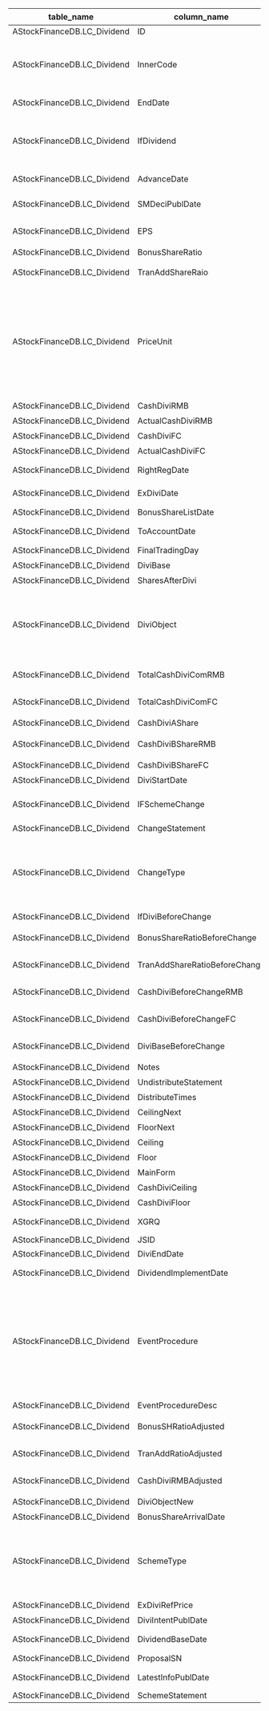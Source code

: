 | table_name| column_name | column_description| 注释| Annotation | 数据示例|
|---|---|---|---|---|---|
| AStockFinanceDB.LC_Dividend | ID| ID| || 724442297984|
| AStockFinanceDB.LC_Dividend | InnerCode | 证券内部编码| 证券内部编码（InnerCode）：与“证券主表（SecuMain）”中的“证券内部编码（InnerCode）”关联，得到证券的交易代码、简称等。| Security Internal Code (InnerCode): Associated with the "Security Main Table (SecuMain)" "Security Internal Code (InnerCode)", to obtain the security's trading code, abbreviation, etc. | 36721 |
| AStockFinanceDB.LC_Dividend | EndDate | 日期| || 2021-12-31 12:00:00.000 |
| AStockFinanceDB.LC_Dividend | IfDividend| 是否分红| 是否分红(IfDividend)固定以下常量：0-否，1-是，8-对价，24-重整计划，25-特殊分红，26-面值拆分，99-其他分红。| Whether to distribute dividends (IfDividend) fixed the following constants: 0 - No, 1 - Yes, 8 - Consideration, 24 - Restructuring Plan, 25 - Special Dividend, 26 - Par Value Split, 99 - Other Dividends.| 1 |
| AStockFinanceDB.LC_Dividend | AdvanceDate | 预案发布日期| || 2022-03-31 12:00:00.000 |
| AStockFinanceDB.LC_Dividend | SMDeciPublDate| 股东大会决议公告日期| || 2022-04-23 12:00:00.000 |
| AStockFinanceDB.LC_Dividend | EPS | 每股收益(摊薄)(元/股) | || null|
| AStockFinanceDB.LC_Dividend | BonusShareRatio | 送股比例(10送X) | || null|
| AStockFinanceDB.LC_Dividend | TranAddShareRaio| 转增股比例(10转增X) | || null|
| AStockFinanceDB.LC_Dividend | PriceUnit | 期货单位| 派现外币单位（PriceUnit）：与“系统常量表（CT_SystemConst）”中的“常量代码（DM）”关联，令“LB=1068”，得到派现外币单位的具体描述。1000-美元，1100-港元。该字段主要记录B股分红涉及的外币单位，A股分红因通常单位都是人民币，故派现外币单位为NULL。| Distribution currency unit (PriceUnit): associated with "constant code (DM)" in "System Constants Table (CT_SystemConst)", set "LB=1068" to obtain the specific description of the distribution currency unit. 1000-USD, 1100-HKD. This field mainly records the foreign currency unit involved in B-share dividends, as A-share dividends are usually in RMB, the distribution currency unit is NULL. | null|
| AStockFinanceDB.LC_Dividend | CashDiviRMB | 派现(含税/人民币元) | || 2.0 |
| AStockFinanceDB.LC_Dividend | ActualCashDiviRMB | 实派(税后/人民币元) | || 2.0 |
| AStockFinanceDB.LC_Dividend | CashDiviFC| 派现(含税/外币) | || null|
| AStockFinanceDB.LC_Dividend | ActualCashDiviFC| 实派(税后/外币) | || null|
| AStockFinanceDB.LC_Dividend | RightRegDate| 股权登记日| || 2022-06-07 12:00:00.000 |
| AStockFinanceDB.LC_Dividend | ExDiviDate| 除权除息日| || 2022-06-08 12:00:00.000 |
| AStockFinanceDB.LC_Dividend | BonusShareListDate| 送转股上市日| || null|
| AStockFinanceDB.LC_Dividend | ToAccountDate | 红利到账日| || 2022-06-08 12:00:00.000 |
| AStockFinanceDB.LC_Dividend | FinalTradingDay | 最后交易日| || null|
| AStockFinanceDB.LC_Dividend | DiviBase| 分红股本基数(股)| || 2740855925.0|
| AStockFinanceDB.LC_Dividend | SharesAfterDivi | 送转后总股本(股)| || null|
| AStockFinanceDB.LC_Dividend | DiviObject| 分红对象| 分红对象(DiviObject)与(CT_SystemConst)表中的DM字段关联，令LB = 1197 AND DM IN (1,2,3)，得到分红对象的具体描述：1-全体股东，2-发行前股东，3-部分股东。 | The dividend object (DiviObject) is associated with the DM field in the (CT_SystemConst) table, with LB = 1197 AND DM IN (1,2,3), resulting in the specific description of the dividend object: 1 - all shareholders, 2 - shareholders before issuance, 3 - partial shareholders.| 1 |
| AStockFinanceDB.LC_Dividend | TotalCashDiviComRMB | 公司合计派现金额(人民币元)| || 548171185.0 |
| AStockFinanceDB.LC_Dividend | TotalCashDiviComFC| 公司合计派现金额(外币元)| || null|
| AStockFinanceDB.LC_Dividend | CashDiviAShare| A股派现金额(元) | || 548171185.0 |
| AStockFinanceDB.LC_Dividend | CashDiviBShareRMB | B股派现金额(人民币元) | || null|
| AStockFinanceDB.LC_Dividend | CashDiviBShareFC| B股派现金额(外币元) | || null|
| AStockFinanceDB.LC_Dividend | DiviStartDate | 红利发放起始日| || null|
| AStockFinanceDB.LC_Dividend | IFSchemeChange| 方案是否变更| 方案是否变更（IFSchemeChange），该字段固定以下常量：1-是；0-否| Whether the scheme changes (IFSchemeChange), this field is fixed with the following constants: 1-yes; 0-no.| 0 |
| AStockFinanceDB.LC_Dividend | ChangeStatement | 方案变动说明| || null|
| AStockFinanceDB.LC_Dividend | ChangeType| 变动原因| 方案变更类型(ChangeType)与(CT_SystemConst)表中的DM字段关联，令LB = 1013，得到方案变更类型的具体描述：1-总量变更，2-总量不变，3-基数变更，4-基数不变，5-其他。 | The "ChangeType" scheme change type is associated with the "DM" field in the "CT_SystemConst" table, with LB = 1013, the specific description of the scheme change type is obtained: 1-Total amount change, 2-Total amount unchanged, 3-Base change, 4-Base unchanged, 5-Other.| null|
| AStockFinanceDB.LC_Dividend | IfDiviBeforeChange| 变更前是否分红| || null|
| AStockFinanceDB.LC_Dividend | BonusShareRatioBeforeChange | 变更前送股比例(10送X) | || null|
| AStockFinanceDB.LC_Dividend | TranAddShareRatioBeforeChange | 变更前转增股比例(10转增X) | || null|
| AStockFinanceDB.LC_Dividend | CashDiviBeforeChangeRMB | 变更前派现(含税/人民币元) | || null|
| AStockFinanceDB.LC_Dividend | CashDiviBeforeChangeFC| 变更前派现(含税/外币) | || null|
| AStockFinanceDB.LC_Dividend | DiviBaseBeforeChange| 变更前分红股本基数(股)| || null|
| AStockFinanceDB.LC_Dividend | Notes | 备注说明| || null|
| AStockFinanceDB.LC_Dividend | UndistributeStatement | 利润不分配说明| || null|
| AStockFinanceDB.LC_Dividend | DistributeTimes | 利润分配次数| || null|
| AStockFinanceDB.LC_Dividend | CeilingNext | 下限| || null|
| AStockFinanceDB.LC_Dividend | FloorNext | 上限| || null|
| AStockFinanceDB.LC_Dividend | Ceiling | 下限| || null|
| AStockFinanceDB.LC_Dividend | Floor | 上限| || null|
| AStockFinanceDB.LC_Dividend | MainForm| 主要分配形式| || null|
| AStockFinanceDB.LC_Dividend | CashDiviCeiling | 下限| || null|
| AStockFinanceDB.LC_Dividend | CashDiviFloor | 上限| || null|
| AStockFinanceDB.LC_Dividend | XGRQ| 修改日期| || 2022-12-23 04:02:46.940 |
| AStockFinanceDB.LC_Dividend | JSID| JSID| || 725353159074|
| AStockFinanceDB.LC_Dividend | DiviEndDate | 红利发放截止日| || null|
| AStockFinanceDB.LC_Dividend | DividendImplementDate | 分红实施公告日| || 2022-05-31 12:00:00.000 |
| AStockFinanceDB.LC_Dividend | EventProcedure| 事件进程| 事件进程(EventProcedure)与(CT_SystemConst)表中的DM字段关联，令LB = 1059 AND DM IN (1000,1001,1004,3120,3125,3131,3305)，得到事件进程的具体描述：1000-意向，1001-预案，1004-决案，3120-董事会否决，3125-股东大会否决，3131-方案实施，3305-放弃。 | The event process (EventProcedure) is associated with the DM field in the (CT_SystemConst) table, let LB = 1059 AND DM IN (1000,1001,1004,3120,3125,3131,3305), to obtain the specific description of the event process: 1000 - Intention, 1001 - Plan, 1004 - Decision, 3120 - Board Rejection, 3125 - Shareholder Rejection, 3131 - Implementation of Plan, 3305 - Abandonment.| 3131|
| AStockFinanceDB.LC_Dividend | EventProcedureDesc| 事件进程描述| || 方案实施|
| AStockFinanceDB.LC_Dividend | BonusSHRatioAdjusted| 送股比例(10送X)(计算除权价用) | || null|
| AStockFinanceDB.LC_Dividend | TranAddRatioAdjusted| 转增比例(10转增X)(计算除权价用) | || null|
| AStockFinanceDB.LC_Dividend | CashDiviRMBAdjusted | 派现(含税10派X元)(计算除权价用) | || 2.0 |
| AStockFinanceDB.LC_Dividend | DiviObjectNew | 分红对象(新)| || 1 |
| AStockFinanceDB.LC_Dividend | BonusShareArrivalDate | 送转股到账日| || null|
| AStockFinanceDB.LC_Dividend | SchemeType| 方案类型| 方案类型(SchemeType)与(CT_SystemConst)表中的DM字段关联，令LB = 1739，得到方案类型的具体描述：10-公司提出方案，20-股东提出方案，99-其它。| The scheme type (SchemeType) is associated with the DM field in the (CT_SystemConst) table, with LB set to 1739, the specific description of the scheme type is obtained: 10 - Company proposed scheme, 20 - Shareholder proposed scheme, 99 - Other.| 10|
| AStockFinanceDB.LC_Dividend | ExDiviRefPrice| 除权除息参考价(元)| || 6.95|
| AStockFinanceDB.LC_Dividend | DiviIntentPublDate| 分红意向公布日| || null|
| AStockFinanceDB.LC_Dividend | DividendBaseDate| 分红派息股本基准日| || 2022-05-31 12:00:00.000 |
| AStockFinanceDB.LC_Dividend | ProposalSN| 议案编号| || 1 |
| AStockFinanceDB.LC_Dividend | LatestInfoPublDate| 最新信息发布日期| || 2022-05-31 12:00:00.000 |
| AStockFinanceDB.LC_Dividend | SchemeStatement | | || null|